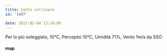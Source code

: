 ```yaml
---
title: Lento collinare
id: '1607'

date: 2021-02-04 13:24:09
---
```


Per lo più soleggiato, 10°C, Percepito 10°C, Umidità 71%, Vento 1m/s da SSO

<!-- ![image](/images/2021/08/20210204-activity-map_huf4f4abc1ba339b284df43451e790d8e4_84102_700x0_resize_box_3.png) -->

#### map
